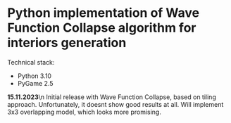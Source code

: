 # Python implementation of Wave Function Collapse algorithm for interiors generation

Technical stack:
- Python 3.10
- PyGame 2.5

**15.11.2023**\n
Initial release with Wave Function Collapse, based on tiling approach. Unfortunately, it doesnt show good results at all.
Will implement 3x3 overlapping model, which looks more promising.

